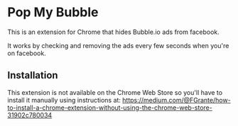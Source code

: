 # Pop My Bubble

This is an extension for Chrome that hides Bubble.io ads from facebook.

It works by checking and removing the ads every few seconds when you're on facebook.

## Installation

This extension is not available on the Chrome Web Store so you'll have to install it manually using instructions at:
https://medium.com/@FGrante/how-to-install-a-chrome-extension-without-using-the-chrome-web-store-31902c780034

